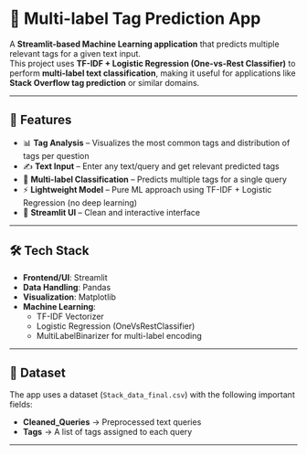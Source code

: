 # 🔖 Multi-label Tag Prediction App  

A **Streamlit-based Machine Learning application** that predicts multiple relevant tags for a given text input.  
This project uses **TF-IDF + Logistic Regression (One-vs-Rest Classifier)** to perform **multi-label text classification**, making it useful for applications like **Stack Overflow tag prediction** or similar domains.  

---

## 📌 Features  

- 📊 **Tag Analysis** – Visualizes the most common tags and distribution of tags per question  
- ✍️ **Text Input** – Enter any text/query and get relevant predicted tags  
- 🧠 **Multi-label Classification** – Predicts multiple tags for a single query  
- ⚡ **Lightweight Model** – Pure ML approach using TF-IDF + Logistic Regression (no deep learning)  
- 🎨 **Streamlit UI** – Clean and interactive interface  

---

## 🛠️ Tech Stack  

- **Frontend/UI**: Streamlit  
- **Data Handling**: Pandas  
- **Visualization**: Matplotlib  
- **Machine Learning**:  
  - TF-IDF Vectorizer  
  - Logistic Regression (OneVsRestClassifier)  
  - MultiLabelBinarizer for multi-label encoding  

---

## 📂 Dataset  

The app uses a dataset (`Stack_data_final.csv`) with the following important fields:  

- **Cleaned_Queries** → Preprocessed text queries  
- **Tags** → A list of tags assigned to each query  

---

